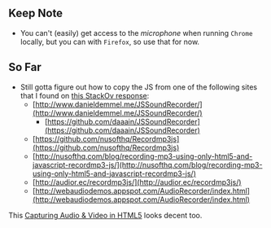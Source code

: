 Keep Note
---------

* You can't (easily) get access to the *microphone* when running `Chrome` locally,
  but you can with `Firefox`, so use that for now.

So Far
------

* Still gotta figure out how to copy the JS from one of the following sites that I found on
  [this StackOv response](http://stackoverflow.com/questions/16413063/html5-record-audio-to-file):
    * [http://www.danieldemmel.me/JSSoundRecorder/](http://www.danieldemmel.me/JSSoundRecorder/)
        * [https://github.com/daaain/JSSoundRecorder](https://github.com/daaain/JSSoundRecorder)
    * [https://github.com/nusofthq/Recordmp3js](https://github.com/nusofthq/Recordmp3js)
    * [http://nusofthq.com/blog/recording-mp3-using-only-html5-and-javascript-recordmp3-js/](http://nusofthq.com/blog/recording-mp3-using-only-html5-and-javascript-recordmp3-js/)
    * [http://audior.ec/recordmp3js/](http://audior.ec/recordmp3js/)
    * [http://webaudiodemos.appspot.com/AudioRecorder/index.html](http://webaudiodemos.appspot.com/AudioRecorder/index.html)

This [Capturing Audio & Video in HTML5](http://www.html5rocks.com/en/tutorials/getusermedia/intro/)
looks decent too.
